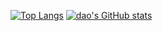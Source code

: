 [![Top Langs](https://github-readme-stats.vercel.app/api/top-langs/?username=daoqingao)](https://github.com/anuraghazra/github-readme-stats)
[![dao's GitHub stats](https://github-readme-stats.vercel.app/api?username=daoqingao)](https://github.com/anuraghazra/github-readme-stats)

